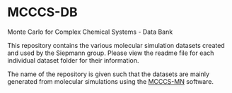 # MCCCS-DB
Monte Carlo for Complex Chemical Systems - Data Bank

This repository contains the various molecular simulation datasets created and used by the Siepmann group. Please view the readme file for each individual dataset folder for their information.

The name of the repository is given such that the datasets are mainly generated from molecular simulations using the [MCCCS-MN](http://siepmann.chem.umn.edu/software) software. 
